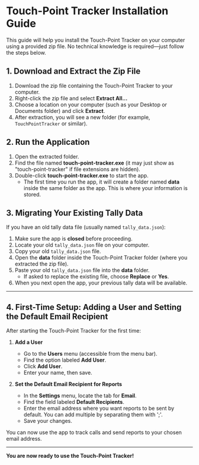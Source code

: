 # Touch-Point Tracker Installation Guide

This guide will help you install the Touch-Point Tracker on your computer using a provided zip file. No technical knowledge is required—just follow the steps below.

## 1. Download and Extract the Zip File
1. Download the zip file containing the Touch-Point Tracker to your computer.
2. Right-click the zip file and select **Extract All...**
3. Choose a location on your computer (such as your Desktop or Documents folder) and click **Extract**.
4. After extraction, you will see a new folder (for example, `TouchPointTracker` or similar).

## 2. Run the Application
1. Open the extracted folder.
2. Find the file named **touch-point-tracker.exe** (it may just show as "touch-point-tracker" if file extensions are hidden).
3. Double-click **touch-point-tracker.exe** to start the app.
   - The first time you run the app, it will create a folder named **data** inside the same folder as the app. This is where your information is stored.

## 3. Migrating Your Existing Tally Data
If you have an old tally data file (usually named `tally_data.json`):

1. Make sure the app is **closed** before proceeding.
2. Locate your old `tally_data.json` file on your computer.
3. Copy your old `tally_data.json` file.
4. Open the **data** folder inside the Touch-Point Tracker folder (where you extracted the zip file).
5. Paste your old `tally_data.json` file into the **data** folder.
   - If asked to replace the existing file, choose **Replace** or **Yes**.
6. When you next open the app, your previous tally data will be available.

---

## 4. First-Time Setup: Adding a User and Setting the Default Email Recipient

After starting the Touch-Point Tracker for the first time:

1. **Add a User**
   - Go to the **Users** menu (accessible from the menu bar).
   - Find the option labeled **Add User**.
   - Click **Add User**.
   - Enter your name, then save.

2. **Set the Default Email Recipient for Reports**
   - In the **Settings** menu, locate the tab for **Email**.
   - Find the field labeled **Default Recipients**.
   - Enter the email address where you want reports to be sent by default. You can add multiple by separating them with ';'.
   - Save your changes.

You can now use the app to track calls and send reports to your chosen email address.

---

**You are now ready to use the Touch-Point Tracker!**
